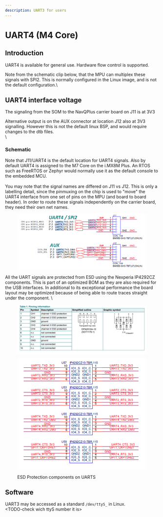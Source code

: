 ```yaml
---
description: UART3 for users
---
```


# UART4 (M4 Core)

## Introduction

UART4 is available for general use. Hardware flow control is supported.

Note from the schematic clip below, that the MPU can multiplex these signals with SPI2. This is normally configured in the Linux image, and is not the default configuration.\


## UART4 interface voltage

The signaling from the SOM to the NavQPlus carrier board on J11 is at 3V3&#x20;

Alternative output is on the AUX connector at location J12 also at 3V3 signalling. However this is not the default linux BSP, and would require changes to the dtb files.\
\


### Schematic

Note that J11/UART4 is the default location for UART4 signals. Also by default UART4 is assigned to the M7 Core on the i.MX8M Plus. An RTOS such as FreeRTOS or Zephyr would normally use it as the default console to the embedded MCU.\
\
You may note that the signal names are differed on J11 vs J12. This is only a labelling detail, since the pinmuxing on the chip is used to "move" the UART4 interface from one set of pins on the MPU (and board to board header). In order to route these signals independently on the carrier board, they need their own net names.

<figure><img src="../../../.gitbook/assets/image (12).png" alt=""><figcaption></figcaption></figure>

All the UART signals are protected from ESD using the Nexperia IP4292CZ components. This is part of an optimized BOM as they are also required for the USB interfaces. In additional to its exceptional performance the board layout may be optimized because of being able to route traces straight under the component. \


<figure><img src="../../../.gitbook/assets/image (2).png" alt=""><figcaption></figcaption></figure>

<figure><img src="../../../.gitbook/assets/image (1).png" alt=""><figcaption><p>ESD Protection components on UARTS</p></figcaption></figure>

## Software

UART3 may be accessed as a standard `/dev/ttyS_` in Linux.\
\<TODO-check wich ttyS number it is>&#x20;



##
